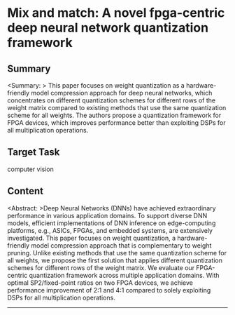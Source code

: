 # Mix and match: A novel fpga-centric deep neural network quantization framework

## Summary

<Summary: > This paper focuses on weight quantization as a hardware-friendly model compression approach for deep neural networks, which concentrates on different quantization schemes for different rows of the weight matrix compared to existing methods that use the same quantization scheme for all weights. The authors propose a quantization framework for FPGA devices, which improves performance better than exploiting DSPs for all multiplication operations.


## Target Task

computer vision

## Content

<Abstract: >Deep Neural Networks (DNNs) have achieved extraordinary performance in various application domains. To support diverse DNN models, efficient implementations of DNN inference on edge-computing platforms, e.g., ASICs, FPGAs, and embedded systems, are extensively investigated. This paper focuses on weight quantization, a hardware-friendly model compression approach that is complementary to weight pruning. Unlike existing methods that use the same quantization scheme for all weights, we propose the first solution that applies different quantization schemes for different rows of the weight matrix.  We evaluate our FPGA-centric quantization framework across multiple application domains. With optimal SP2/fixed-point ratios on two FPGA devices, we achieve performance improvement of 2:1 and 4:1 compared to solely exploiting DSPs for all multiplication operations.



---

